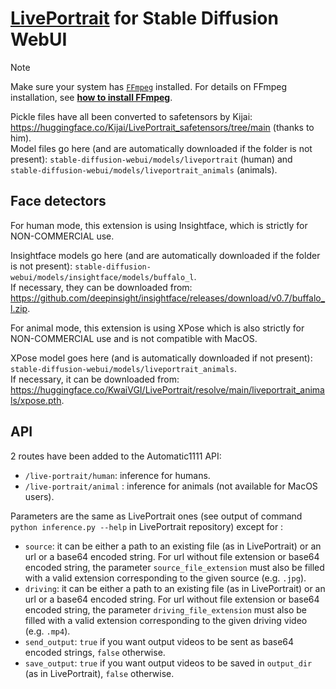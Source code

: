 # [LivePortrait](https://github.com/KwaiVGI/LivePortrait) for Stable Diffusion WebUI

> [!Note]
> Make sure your system has [`FFmpeg`](https://ffmpeg.org/download.html) installed. For details on FFmpeg installation, see [**how to install FFmpeg**](assets/docs/how-to-install-ffmpeg.md).

Pickle files have all been converted to safetensors by Kijai: https://huggingface.co/Kijai/LivePortrait_safetensors/tree/main (thanks to him).  
Model files go here (and are automatically downloaded if the folder is not present): `stable-diffusion-webui/models/liveportrait` (human) and `stable-diffusion-webui/models/liveportrait_animals` (animals).

## Face detectors
For human mode, this extension is using Insightface, which is strictly for NON-COMMERCIAL use.

Insightface models go here (and are automatically downloaded if the folder is not present): `stable-diffusion-webui/models/insightface/models/buffalo_l`.  
If necessary, they can be downloaded from: https://github.com/deepinsight/insightface/releases/download/v0.7/buffalo_l.zip.

For animal mode, this extension is using XPose which is also strictly for NON-COMMERCIAL use and is not compatible with MacOS.

XPose model goes here (and is automatically downloaded if not present): `stable-diffusion-webui/models/liveportrait_animals`.  
If necessary, it can be downloaded from: https://huggingface.co/KwaiVGI/LivePortrait/resolve/main/liveportrait_animals/xpose.pth.

## API
2 routes have been added to the Automatic1111 API:
- `/live-portrait/human`: inference for humans.
- `/live-portrait/animal` : inference for animals (not available for MacOS users).

Parameters are the same as LivePortrait ones (see output of command `python inference.py --help` in LivePortrait repository) except for :
- `source`: it can be either a path to an existing file (as in LivePortrait) or an url or a base64 encoded string. For url without file extension or base64 encoded string, the parameter `source_file_extension` must also be filled with a valid extension corresponding to the given source (e.g. `.jpg`).
- `driving`: it can be either a path to an existing file (as in LivePortrait) or an url or a base64 encoded string. For url without file extension or base64 encoded string, the parameter `driving_file_extension` must also be filled with a valid extension corresponding to the given driving video (e.g. `.mp4`).
- `send_output`: `true` if you want output videos to be sent as base64 encoded strings, `false` otherwise.
- `save_output`: `true` if you want output videos to be saved in `output_dir` (as in LivePortrait), `false` otherwise.  
